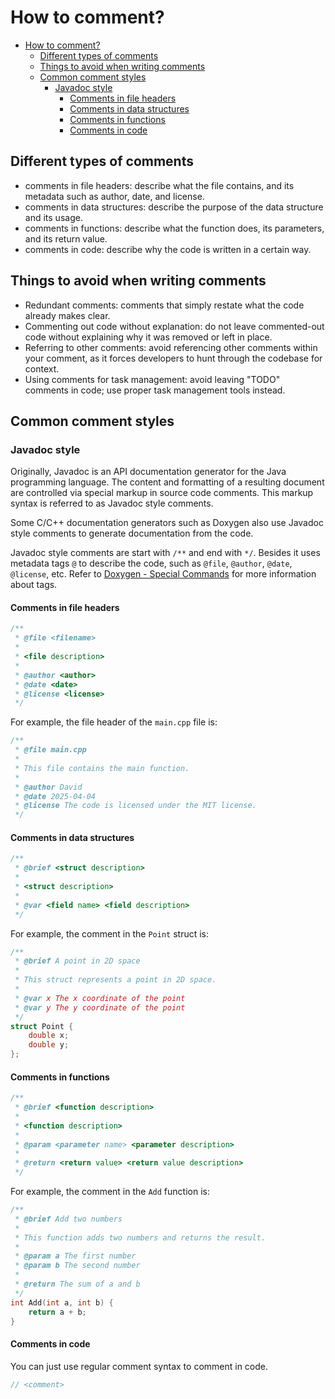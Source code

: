 # How to comment?

- [How to comment?](#how-to-comment)
  - [Different types of comments](#different-types-of-comments)
  - [Things to avoid when writing comments](#things-to-avoid-when-writing-comments)
  - [Common comment styles](#common-comment-styles)
    - [Javadoc style](#javadoc-style)
      - [Comments in file headers](#comments-in-file-headers)
      - [Comments in data structures](#comments-in-data-structures)
      - [Comments in functions](#comments-in-functions)
      - [Comments in code](#comments-in-code)

## Different types of comments

- comments in file headers: describe what the file contains, and its metadata such as author, date, and license.
- comments in data structures: describe the purpose of the data structure and its usage.
- comments in functions: describe what the function does, its parameters, and its return value.
- comments in code: describe why the code is written in a certain way.

## Things to avoid when writing comments

- Redundant comments: comments that simply restate what the code already makes clear.
- Commenting out code without explanation: do not leave commented-out code without explaining why it was removed or left in place.
- Referring to other comments: avoid referencing other comments within your comment, as it forces developers to hunt through the codebase for context.
- Using comments for task management: avoid leaving "TODO" comments in code; use proper task management tools instead.

## Common comment styles

### Javadoc style

Originally, Javadoc is an API documentation generator for the Java programming language. The content and formatting of a resulting document are controlled via special markup in source code comments. This markup syntax is referred to as Javadoc style comments.

Some C/C++ documentation generators such as Doxygen also use Javadoc style comments to generate documentation from the code.

Javadoc style comments are start with `/**` and end with `*/`. Besides it uses metadata tags `@` to describe the code, such as `@file`, `@author`, `@date`, `@license`, etc. Refer to [Doxygen - Special Commands](https://www.doxygen.nl/manual/commands.html#cmdfile) for more information about tags.

#### Comments in file headers

```cpp
/**
 * @file <filename>
 *
 * <file description>
 *
 * @author <author>
 * @date <date>
 * @license <license>
 */
```

For example, the file header of the `main.cpp` file is:

```cpp
/**
 * @file main.cpp
 *
 * This file contains the main function.
 *
 * @author David
 * @date 2025-04-04
 * @license The code is licensed under the MIT license.
 */
```

#### Comments in data structures

```cpp
/**
 * @brief <struct description>
 *
 * <struct description>
 *
 * @var <field name> <field description>
 */
```

For example, the comment in the `Point` struct is:

```cpp
/**
 * @brief A point in 2D space
 *
 * This struct represents a point in 2D space.
 *
 * @var x The x coordinate of the point
 * @var y The y coordinate of the point
 */
struct Point {
    double x;
    double y;
};
```

#### Comments in functions

```cpp
/**
 * @brief <function description>
 *
 * <function description>
 *
 * @param <parameter name> <parameter description>
 *
 * @return <return value> <return value description>
 */
```

For example, the comment in the `Add` function is:

```cpp
/**
 * @brief Add two numbers
 *
 * This function adds two numbers and returns the result.
 *
 * @param a The first number
 * @param b The second number
 *
 * @return The sum of a and b
 */
int Add(int a, int b) {
    return a + b;
}
```

#### Comments in code

You can just use regular comment syntax to comment in code.

```cpp
// <comment>
```
